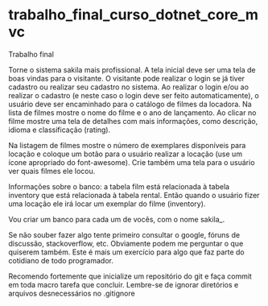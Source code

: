 # trabalho_final_curso_dotnet_core_mvc
Trabalho final

Torne o sistema sakila mais profissional. A tela inicial deve ser uma tela de boas vindas para o visitante. O visitante pode realizar o login se já tiver cadastro ou realizar seu cadastro no sistema. Ao realizar o login e/ou ao realizar o cadastro (e neste caso o login deve ser feito automaticamente), o usuário deve ser encaminhado para o catálogo de filmes da locadora. Na lista de filmes mostre o nome do filme e o ano de lançamento. Ao clicar no filme mostre uma tela de detalhes com mais informações, como descrição, idioma e classificação (rating).

Na listagem de filmes mostre o número de exemplares disponíveis para locação e coloque um botão para o usuário realizar a locação (use um ícone apropriado do font-awesome). Crie também uma tela para o usuário ver quais filmes ele locou.

Informações sobre o banco: a tabela film está relacionada à tabela inventory que está relacionada à tabela rental. Então quando o usuário fizer uma locação ele irá locar um exemplar do filme (inventory).

Vou criar um banco para cada um de vocês, com o nome sakila_<seu nome>.

Se não souber fazer algo tente primeiro consultar o google, fóruns de discussão, stackoverflow, etc. Obviamente podem me perguntar o que quiserem também. Este é mais um exercício para algo que faz parte do cotidiano de todo programador.

Recomendo fortemente que inicialize um repositório do git e faça commit em toda macro tarefa que concluir. Lembre-se de ignorar diretórios e arquivos desnecessários no .gitignore